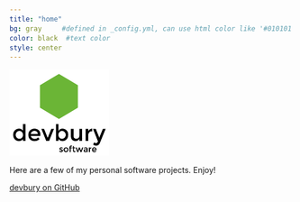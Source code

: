 ```yaml
---
title: "home"
bg: gray     #defined in _config.yml, can use html color like '#010101'
color: black  #text color
style: center
---
```

<img src="/img/devbury-logo.png" title="devbury software"/>

Here are a few of my personal software projects.
Enjoy!


<a class="github-button" href="https://github.com/devbury" data-style="mega">devbury on GitHub</a>
